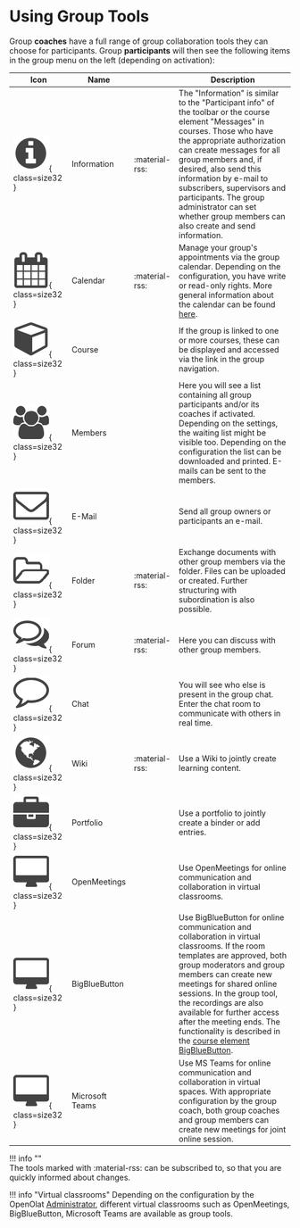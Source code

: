 # Using Group Tools

Group **coaches** have a full range of group collaboration tools they can choose for participants.
Group **participants** will then see the following items in the group menu on the left (depending on activation):

| Icon | Name |   | Description |
| ---- | ---- | - | ----------- |
| ![](assets/infomessage.png){ class=size32 } | Information | :material-rss: | The "Information" is similar to the "Participant info" of the toolbar or the course element "Messages" in courses. Those who have the appropriate authorization can create messages for all group members and, if desired, also send this information by e-mail to subscribers, supervisors and participants. The group administrator can set whether group members can also create and send information. |
| ![](assets/calendar.png){ class=size32 } | Calendar | :material-rss: | Manage your group's appointments via the group calendar. Depending on the configuration, you have write or read-only rights. More general information about the calendar can be found [here](../personal_menu/Calendar.md). |  
| ![](assets/course.png){ class=size32 } | Course |  | If the group is linked to one or more courses, these can be displayed and accessed via the link in the group navigation. |
| ![](assets/group.png){ class=size32 } | Members |  | Here you will see a list containing all group participants and/or its coaches if activated. Depending on the settings, the waiting list might be visible too. Depending on the configuration the list can be downloaded and printed. E-mails can be sent to the members. |  
| ![](assets/contact.png){ class=size32 } | E-Mail |  | Send all group owners or participants an e-mail. |
| ![](assets/folder.png){ class=size32 } | Folder | :material-rss: | Exchange documents with other group members via the folder. Files can be uploaded or created. Further structuring with subordination is also possible.  |
| ![](assets/forum.png){ class=size32 } | Forum | :material-rss: | Here you can discuss with other group members.  
| ![](assets/chat_icon.png){ class=size32 } | Chat |  | You will see who else is present in the group chat. Enter the chat room to communicate with others in real time. |  
| ![](assets/wiki.png){ class=size32 } | Wiki | :material-rss: | Use a Wiki to jointly create learning content. |
| ![](assets/portfolio_434343_64.png){ class=size32 } | Portfolio |  | Use a portfolio to jointly create a binder or add entries.  |
| ![](assets/openmeetings.png){ class=size32 } | OpenMeetings |  | Use OpenMeetings for online communication and collaboration in virtual classrooms. |
| ![](assets/openmeetings.png){ class=size32 } | BigBlueButton |  | Use BigBlueButton for online communication and collaboration in virtual classrooms. If the room templates are approved, both group moderators and group members can create new meetings for shared online sessions. In the group tool, the recordings are also available for further access after the meeting ends. The functionality is described in the [course element BigBlueButton](../learningresources/Course_Element_BigBlueButton.md). |  
| ![](assets/openmeetings.png){ class=size32 } | Microsoft Teams |  | Use MS Teams for online communication and collaboration in virtual spaces. With appropriate configuration by the group coach, both group coaches and group members can create new meetings for joint online session. |

  
!!! info ""  
	The tools marked with :material-rss: can be subscribed to, so that you are quickly informed about changes.

!!! info "Virtual classrooms"
	Depending on the configuration by the OpenOlat 
	[Administrator](../../manual_admin/administration/External_Tools_-_Administration.md), different
	virtual classrooms such as OpenMeetings, BigBlueButton,
	Microsoft Teams are available as group tools.


